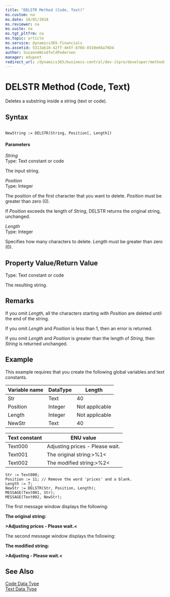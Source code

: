 ```yaml
---
title: "DELSTR Method (Code, Text)"
ms.custom: na
ms.date: 10/01/2018
ms.reviewer: na
ms.suite: na
ms.tgt_pltfrm: na
ms.topic: article
ms.service: dynamics365-financials
ms.assetid: 5313ab16-42ff-4e5f-b76b-0310e04a76b4
author: SusanneWindfeldPedersen
manager: edupont
redirect_url: /dynamics365/business-central/dev-itpro/developer/methods-auto/library
---
```


 

# DELSTR Method (Code, Text)
Deletes a substring inside a string \(text or code\).  
  
## Syntax  
  
```  
  
NewString := DELSTR(String, Position[, Length])  
```  
  
#### Parameters  
 *String*  
 Type: Text constant or code  
  
 The input string.  
  
 *Position*  
 Type: Integer  
  
 The position of the first character that you want to delete. *Position* must be greater than zero \(0\).  
  
 If *Position* exceeds the length of *String*, DELSTR returns the original string, unchanged.  
  
 *Length*  
 Type: Integer  
  
 Specifies how many characters to delete. *Length* must be greater than zero \(0\).  
  
## Property Value/Return Value  
 Type: Text constant or code  
  
 The resulting string.  
  
## Remarks  
 If you omit *Length*, all the characters starting with *Position* are deleted until the end of the string.  
  
 If you omit *Length* and *Position* is less than 1, then an error is returned.  
  
 If you omit *Length* and *Position* is greater than the length of *String*, then *String* is returned unchanged.  
  
## Example  
 This example requires that you create the following global variables and text constants.  
  
|Variable name|DataType|Length|  
|-------------------|--------------|------------|  
|Str|Text|40|  
|Position|Integer|Not applicable|  
|Length|Integer|Not applicable|  
|NewStr|Text|40|  
  
|Text constant|ENU value|  
|-------------------|---------------|  
|Text000|Adjusting prices - Please wait.|  
|Text001|The original string:>%1\<|  
|Text002|The modified string:>%2\<|  
  
```  
Str := Text000;  
Position := 11; // Remove the word 'prices' and a blank.  
Length := 7;  
NewStr := DELSTR(Str, Position, Length);  
MESSAGE(Text001, Str);  
MESSAGE(Text002, NewStr);  
```  
  
 The first message window displays the following:  
  
 **The original string:**  
  
 **>Adjusting prices - Please wait.\<**  
  
 The second message window displays the following:  
  
 **The modified string:**  
  
 **>Adjusting - Please wait.\<**  
  
## See Also  
 [Code Data Type](../datatypes/devenv-Code-Data-Type.md)   
 [Text Data Type](../datatypes/devenv-Text-Data-Type.md)